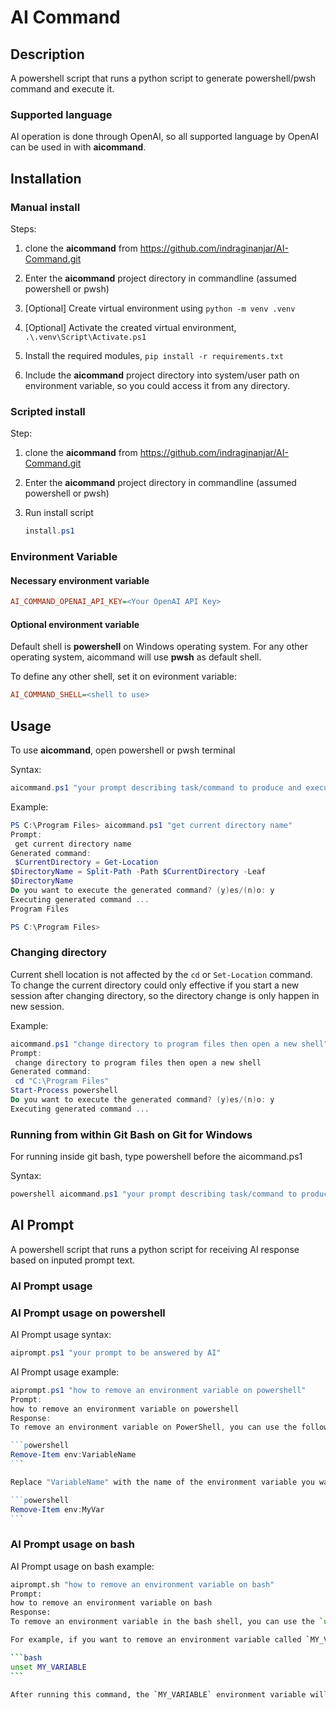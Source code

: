 # AI Command

## Description

A powershell script that runs a python script to generate powershell/pwsh command and execute it.

### Supported language

AI operation is done through OpenAI, so all supported language  by OpenAI can be used in with **aicommand**.

## Installation

### Manual install

Steps:

1. clone the **aicommand** from <https://github.com/indraginanjar/AI-Command.git>

2. Enter the **aicommand** project directory in commandline (assumed powershell or pwsh)

3. [Optional] Create virtual environment using `python -m venv .venv`

4. [Optional] Activate the created virtual environment, `.\.venv\Script\Activate.ps1`

5. Install the required modules, `pip install -r requirements.txt`

6. Include the **aicommand** project directory into system/user path on environment variable, so you could access it from any directory.

### Scripted install

Step:

1. clone the **aicommand** from <https://github.com/indraginanjar/AI-Command.git>

2. Enter the **aicommand** project directory in commandline (assumed powershell or pwsh)

3. Run install script

    ```powershell
    install.ps1
    ```

### Environment Variable

#### Necessary environment variable

```ini
AI_COMMAND_OPENAI_API_KEY=<Your OpenAI API Key>
```

#### Optional environment variable

Default shell is **powershell** on Windows operating system. For any other operating system, aicommand will use **pwsh** as default shell.

To define any other shell, set it on evironment variable:

```ini
AI_COMMAND_SHELL=<shell to use>
```

## Usage

To use **aicommand**, open powershell or pwsh terminal

Syntax:

```powershell
aicommand.ps1 "your prompt describing task/command to produce and execute."
```

Example:

```powershell
PS C:\Program Files> aicommand.ps1 "get current directory name"
Prompt:
 get current directory name
Generated command:
 $CurrentDirectory = Get-Location
$DirectoryName = Split-Path -Path $CurrentDirectory -Leaf
$DirectoryName
Do you want to execute the generated command? (y)es/(n)o: y
Executing generated command ...
Program Files

PS C:\Program Files>
```

### Changing directory

Current shell location is not affected by  the `cd` or `Set-Location` command. To change the current directory could only effective if you start a new session after changing directory, so the directory change is only happen in new session.

Example:

```powershell
aicommand.ps1 "change directory to program files then open a new shell"
Prompt:
 change directory to program files then open a new shell
Generated command:
 cd "C:\Program Files"
Start-Process powershell
Do you want to execute the generated command? (y)es/(n)o: y
Executing generated command ...
```

### Running from within Git Bash on Git for Windows

For running inside git bash, type powershell before the aicommand.ps1

Syntax:

```powershell
powershell aicommand.ps1 "your prompt describing task/command to produce and execute."
```

## AI Prompt

A powershell script that runs a python script for receiving AI response based on inputed prompt text.

### AI Prompt usage

### AI Prompt usage on powershell

AI Prompt usage syntax:

```powershell
aiprompt.ps1 "your prompt to be answered by AI"
```

AI Prompt usage example:

````powershell
aiprompt.ps1 "how to remove an environment variable on powershell"
Prompt:
how to remove an environment variable on powershell
Response:
To remove an environment variable on PowerShell, you can use the following command:

```powershell
Remove-Item env:VariableName
```

Replace "VariableName" with the name of the environment variable you want to remove. For example, to remove an environment variable named "MyVar", you would use:

```powershell
Remove-Item env:MyVar
```
````

### AI Prompt usage on bash

AI Prompt usage on bash example:

````bash
aiprompt.sh "how to remove an environment variable on bash"
Prompt:
how to remove an environment variable on bash
Response:
To remove an environment variable in the bash shell, you can use the `unset` command followed by the variable name.

For example, if you want to remove an environment variable called `MY_VARIABLE`, you can do so by typing the following command:

```bash
unset MY_VARIABLE
```

After running this command, the `MY_VARIABLE` environment variable will be removed and no longer accessible in the current shell session.
````
